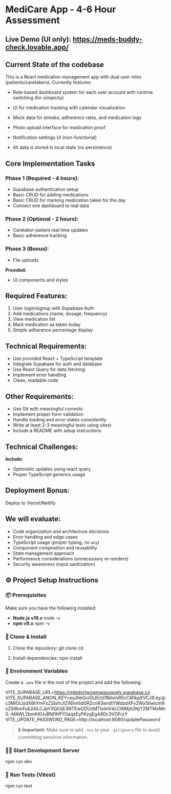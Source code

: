 # MediCare App - 4-6 Hour Assessment

## Live Demo (UI only): https://meds-buddy-check.lovable.app/

## Current State of the codebase

This is a React medication management app with dual user roles (patients/caretakers). Currently features:

- Role-based dashboard system for each user account with runtime switching (for simplcity)

- UI for medication tracking with calendar visualization

- Mock data for streaks, adherence rates, and medication logs

- Photo upload interface for medication proof

- Notification settings UI (non-functional)

- All data is stored in local state (no persistence)


## Core Implementation Tasks

### Phase 1 (Required - 4 hours):
- Supabase authentication setup
- Basic CRUD for adding medications
- Basic CRUD for marking medication taken for the day
- Connect one dashboard to real data

### Phase 2 (Optional - 2 hours):
- Caretaker-patient real time updates
- Basic adherence tracking

### Phase 3 (Bonus):
- File uploads

**Provided:**
- UI components and styles

## Required Features:
1. User login/signup with Supabase Auth
2. Add medications (name, dosage, frequency)
3. View medication list
4. Mark medication as taken today
5. Simple adherence percentage display

## Technical Requirements:
- Use provided React + TypeScript template
- Integrate Supabase for auth and database
- Use React Query for data fetching
- Implement error handling
- Clean, readable code

## Other Requirements:
- Use Git with meaningful commits
- Implement proper form validation
- Handle loading and error states consistently
- Write at least 2-3 meaningful tests using vitest
- Include a README with setup instructions

## Technical Challenges:

**Include:**
- Optimistic updates using react query
- Proper TypeScript generics usage

## Deployment Bonus:
Deploy to Vercel/Netlify

## We will evaluate:
- Code organization and architecture decisions
- Error handling and edge cases
- TypeScript usage (proper typing, no `any`)
- Component composition and reusability
- State management approach
- Performance considerations (unnecessary re-renders)
- Security awareness (input sanitization)

## ⚙️ Project Setup Instructions

### 📦 Prerequisites
Make sure you have the following installed:

- **Node.js v19.x**
  node -v
- **npm v9.x**
  npm -v

### 📁 Clone & Install
1. Clone the repository:
   git clone <your-repo-url>
   cd <your-project-directory>

2. Install dependencies:
   npm install

### 🔐 Environment Variables

Create a `.env` file in the root of the project and add the following:

VITE_SUPABASE_URL=https://mbtdvrtwzwmagsuqoely.supabase.co
VITE_SUPABASE_ANON_KEY=eyJhbGciOiJIUzI1NiIsInR5cCI6IkpXVCJ9.eyJpc3MiOiJzdXBhYmFzZSIsInJlZiI6Im1idGR2cnR3endtYWdzdXFvZWx5Iiwicm9sZSI6ImFub24iLCJpYXQiOjE3NTEwODUzMTIsImV4cCI6MjA2NjY2MTMxMn0.-MAWL2bmKKUvBNf9iffYOaqzEyFKzqEgA9Dc3VOFrzY
VITE_UPDATE_PASSWORD_PAGE=http://localhost:8080/updatePassword

> 🔒 **Important:** Make sure to add `.env` to your `.gitignore` file to avoid committing sensitive information.

### 🧑‍💻 Start Development Server
npm run dev

### 🧪 Run Tests (Vitest)
npm run test
